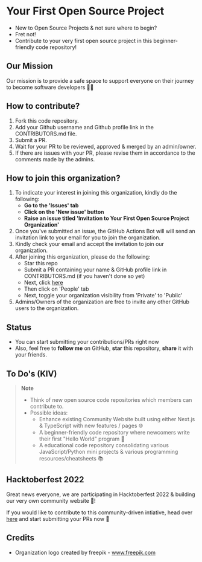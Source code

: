 # Your First Open Source Project

- New to Open Source Projects & not sure where to begin?
- Fret not!
- Contribute to your very first open source project in this beginner-friendly code repository!

## Our Mission

Our mission is to provide a safe space to support everyone on their journey to become software developers 👨‍💻

## How to contribute?

1. Fork this code repository.
2. Add your Github username and Github profile link in the CONTRIBUTORS.md file.
3. Submit a PR.
4. Wait for your PR to be reviewed, approved & merged by an admin/owner.
5. If there are issues with your PR, please revise them in accordance to the comments made by the admins.

## How to join this organization?

1. To indicate your interest in joining this organization, kindly do the following:
   - **Go to the 'Issues' tab**
   - **Click on the 'New issue' button**
   - **Raise an issue titled 'Invitation to Your First Open Source Project Organization'**
2. Once you've submitted an issue, the GitHub Actions Bot will will send an invitation link to your email for you to join the organization.
3. Kindly check your email and accept the invitation to join our organization.
4. After joining this organization, please do the following:
   - Star this repo
   - Submit a PR containing your name & GitHub profile link in CONTRIBUTORS.md (if you haven't done so yet)
   - Next, click [here](https://github.com/Your-First-Open-Source-Project)
   - Then click on 'People' tab
   - Next, toggle your organization visibility from 'Private' to 'Public'
5. Admins/Owners of the organization are free to invite any other GitHub users to the organization.

## Status

- You can start submitting your contributions/PRs right now
- Also, feel free to **follow me** on GitHub, **star** this repository, **share** it with your friends.

## To Do's (KIV)

> **Note**
>
> - Think of new open source code repositories which members can contribute to.
> - Possible ideas:
>   - Enhance existing Community Website built using either Next.js & TypeScript with new features / pages 🌐
>   - A beginner-friendly code repository where newcomers write their first "Hello World" program 👋
>   - A educational code repository consolidating various JavaScript/Python mini projects & various programming resources/cheatsheets 📚

## Hacktoberfest 2022

Great news everyone, we are participating in Hacktoberfest 2022 & building our very own community website 🥳!

If you would like to contribute to this community-driven intiative, head over [here](https://github.com/Your-First-Open-Source-Project/Hacktoberfest2022) and start submitting your PRs now 🎉

## Credits

- Organization logo created by freepik - <a href="https://www.freepik.com/vectors/html">www.freepik.com</a>
